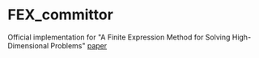 # FEX_committor
Official implementation for "A Finite Expression Method for Solving High-Dimensional Problems" [paper](https://arxiv.org/abs/2306.12268)
